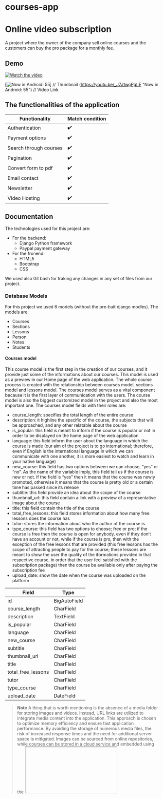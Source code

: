 # courses-app

# Online video subscription
A project where the owner of the company sell online courses and the customers can buy the pro package for a monthly fee.

## Demo

[![Watch the video](https://img.youtube.com/vi/_J7a1wgPgLE/maxresdefault.jpg)](https://youtu.be/_J7a1wgPgLE)

[![Now in Android: 55](https://i.ytimg.com/vi/_J7a1wgPgLE/maxresdefault.jpg)] // Thumbnail
(https://youtu.be/_J7a1wgPgLE "Now in Android: 55")    // Video Link

## The functionalities of the application

| Functionality            | Match condition     |
| ----------------- | -------------------- |
| Authentication | :heavy_check_mark: |
| Payment options | :heavy_check_mark:  |
| Search through courses | :heavy_check_mark: |
| Pagination | :heavy_check_mark: |
| Convert form to pdf | :heavy_check_mark: |
| Email contact | :heavy_check_mark: |
| Newsletter | :heavy_check_mark: |
| Video Hosting | :heavy_check_mark: |

## Documentation

The technologies used for this project are: 
- For the backend:
    - Django Python framework 
    - Paypal payment gateway
- For the fronend:
    - HTML5
    - Bootstrap
    - CSS

We used also Git bash for traking any changes in any set of files from our project.

### Database Models
For this project we used 6 models (without the pre-buit django modles).
The models are:
- Courses 
- Sections
- Lessons
- Person
- Notes
- Students

#### Courses model
This course model is the first step in the creation of our courses, and it provide just some of the informations about our courses. This model is used as a preview in our Home page of the web application. The whole course process is created with the relationship between courses model, sections model and lessons model. The courses model serves as a vital component because it is the first layer of communication with the users. The course model is also the biggest customized model in the project and also the most important one. The courses model fields with their roles are:
- course_length: specifies the total length of the entire course
- description: it highline the specific of the course, the subjects that will be approached, and any other relatable about the course
- is_popular: this field is meant to inform if the course is popular or not in order to be displayed on the home page of the web application
- language: this field inform the user about the language in which the course is made (our aim of the project is to go international; therefore, even if English is the international language in which we can communicate with one another, it is more easiest to watch and learn in your native language)
- new_course: this field has two options between we can choose, “yes” or “no”. As the name of the variable imply, this field tell us if the course is new or not. If the field is “yes” then it means that the course was newly promoted, otherwise it means that the course is pretty old or a certain time has passed since its release
- subtitle: this field provide an idea about the scope of the course
- thumbnail_url: this field contain a link with a preview of a representative image about the course
- title: this field contain the title of the course
- total_free_lessons: this field stores information about how many free lessons does the course has
- tutor: stores the information about who the author of the course is
- type_course: this field has two options to choose; free or pro; if the course is free then the course is open for anybody, even if they don’t have an account or not, while if the course is pro, then with the exception of the free lessons that are provided (this free lessons has the scope of attracting people to pay for the course; these lessons are meant to show the user the quality of the iformations provided in that respective course, in order that the user feel satisfied with the subscription package) then the course be available only after paying the subscription fee
- upload_date: show the date when the course was uploaded on the platform

| Field             | Type     |
| ----------------- | -------- |
| id | BigAutoField |
| course_length | CharField |
| description | TextField |
| is_popular | CharField |
| language | CharField |
| new_course | CharField |
| subtitle | CharField |
| thumbnail_url | CharField |
| title | CharField |
| total_free_lessons | CharField |
| tutor | CharField |
| type_course | CharField |
| upload_date | DateField |

> **Note**
> A thing that is worth mentioning is the absence of a media folder for storing images and videos. Instead, URL links are utilized to integrate media content into the application. This approach is chosen to optimize memory efficiency and ensure fast application performance. By avoiding the storage of numerous media files, the risk of increased response times and the need for additional server space is mitigated. Images can be sourced from online repositories, while courses can be stored in a cloud service and embedded using the <iframe> tag. This strategy enhances memory utilization and guarantees consistent and speedy application execution.
The project's decision to forego a media folder and rely on URL links for integrating images and videos is driven by the objective of improving memory efficiency and maintaining a consistently fast application. By sourcing images from online repositories and storing courses in a cloud service, the project ensures optimal resource utilization while safeguarding the application's performance.

#### Sections model
Sections model is connected with courses models. After adding our course, the next step is to create a section model. This model will contain the chapters upon which the course are presented. For this we will have a field that is a Foreign key which connect the Sections model to the Course model. The reason for this is because we want to know which section belong to which course.
The Sections models contain three fields, namely: 
- course: this field is a Foreign key to the Course model; the field is linked with the “id” (primary key) form Course model; in this way we tell the model the courses between we can choose
- free_count_lessons: this field contain the information about the type of the section, meaning, if the section has free lessons or not
- title: this field contain the name of the section (or better said, the name of the chapter)

| Field             | Type     |
| ----------------- | -------- |
| id | BigAutoField |
| course | Foreignkey (id) (the id from courses model)  |
| free_count_lessons | CharField |
| title | CharField |


#### Lessons model
The Lessons model serves as a child model of both the Course model and the Section model, resulting in the inclusion of two foreign key fields. One of these fields contains a foreign key referencing the Course model, while the other field references the Section model. This design choice enables us to determine the course and section to which each lesson belongs. These two pieces of information are crucial for displaying the lessons appropriately. The structure of the model is:
- video_url: this field contains the link of the video that is on the cloud service and embedded with the iframe tag in the HTML code. - - title: the field stores the name of the lesson
- preview: this field has two options, yes or no. If it is yes then the course will be show regardless if the course is pro (of course this means that the free_count_lessons field from the section model must be set to “yes” too). If it is no, then the lesson will not be available for pro courses (of course in this case the free_count_lessons field from the section model is set to “no”)
- lesson_description: this field contain relatable information about the lesson
- section: this field contain the foreign key to the primary key “id” of the Sections model, it inherits the names of the sections from which we can choose, and the lesson will belong to that particularly section 
- course: the field contain the foreign key to the primary key “id” of the courses model, it inherits the names of the courses that we have created. 

| Field             | Type     |
| ----------------- | -------- |
| id | BigAutoField |
| course | Foreignkey (id) (the id from courses model) |
| section | Foreignkey (id) (the id from sections model) |
| lesson_description | TextField |
| preview | CharField |
| title | CharField |
| video_url | CharField |

> **Note**
> To create a comprehensive course video, a specific workflow is followed. Firstly, the necessary information is filled in the Course model. Subsequently, the information is populated in the Section model. Lastly, the information pertaining to the lessons is filled in the Lessons model. This sequential approach ensures that before creating a lesson, we have the prerequisite knowledge of the associated course and section/chapter to which it pertains.

#### Persons model
The person model is made for storing newsletter subscription. This model is of the type “Self-Referencing relationship” as it is just a single table with no relationships with other tables. The person model has three fields: 
- country: the field stores the information about the country form where the user is
- email: the field stores the information about the email of the user
- name: it contains the name of the user with which he wants to subscribe for the newsletter

This person model was created because we want to notify the users when we uploaded a new course on our platform, and they can check and watch the course. 

| Field             | Type     |
| ----------------- | -------- |
| id | BigAutoField |
| country | CharField |
| email | CharField |
| name | CharField |

#### Notes model
Notes model is also a “Self-Referencing relationship model”. This model was created as an attempt to provide to the pro users an environment where they can take notes from the course while learning and playing the lesson. After they took the notes the application will generate a pdf with the information from the notes model, and it will be downloaded automatically after the user type the link button for the pdf. Notes model has the following features:
- course_name: this field contains the name of the course for which the user will take the notes 
- lesson_name: this field contains the name of the lesson for which the user will take the notes
- notes: this field stores in a text field the notes of the user
- user_name: this field will contain the name of the account for which the notes are taken

| Field             | Type     |
| ----------------- | -------- |
| id | BigAutoField |
| course_name | CharField |
| lesson_name | CharField |
| user_name | CharField |
| notes | TextField |

> **Note**
> We need to show the pdf with the informations for a specific logged user. For this, normally we needed to link the Notes model with the user model. But we didn’t do that. The reason why, is because we added the user_name field in the notes model. When we generate the pdf file, we can check first if the username form the notes model is the same user within users model; this is made by filtering the information within a variable. We can do that by typing the following code: “<name_of_the_variable> = Notes.objects.filter(user_name = user_account)”. This line of code means this: our variable is of the type Notes, and it will store the name of the user. Then it will be filtered by the same username form the user account model. If the two are the same, then we can show the information for that respective user. 

#### Students model
Students model provides the extended information about the Users model, meaning it contains additional information that we need for a specific user. This model contains information about the users that are subscribed or are not subscribed to the pro package. This mean that we need to have an account with all the informations about the user, along with the authentication of the users. The student model has the following features:
- subscribed: this field will store the boolean field yes or no for the user subscription. If the user is subscribed, hen our field will be a filled checkbox, otherwise, it will be an empty checkbox (meaning the user didn’t subscribed)
- subID: this field will contain the subscription Id for our pro package. After paying this field will have the id of the subscription plan, otherwise it ill have by default the value null (meaning the user didn’t subscribed).
- user: the field will contain the name of the user for which the subscription is happening or not

| Field             | Type     |
| ----------------- | -------- |
| id | BigAutoField |
| user | OneToOneField(id) (the id form the Users model; the pre-build django model |
| subID | CharField |
| subscribed | BooleanField |

> **Note**
> The user field is in a  one to one field relationship with the user model

